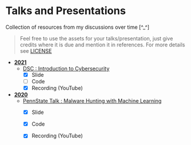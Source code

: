 # Talks and Presentations

Collection of resources from my discussions over time  [^\_^]

> Feel free to use the assets for your talks/presentation, just give credits where it is due and mention it in references. For more details see [LICENSE](https://github.com/Saket-Upadhyay/Talks_and_Presentation/blob/master/LICENSE)


- [**2021**](https://github.com/Saket-Upadhyay/Talks_and_Presentation/tree/master/2021)
    - [DSC : Introduction to Cybersecurity](https://github.com/Saket-Upadhyay/Talks_and_Presentation/tree/master/2021/Introduction_to_Cybersecurity_(DSC))
      - [x] Slide
      - [ ] Code
      - [x] Recording (YouTube)

- [**2020**](https://github.com/Saket-Upadhyay/Talks_and_Presentation/tree/master/2020)
    - [PennState Talk : Malware Hunting with Machine Learning](https://github.com/Saket-Upadhyay/Talks_and_Presentation/tree/master/2020/PennStateTechClub_(PSWCTC))
      - [x] Slide
      - [x] Code
      - [x] Recording (YouTube)




